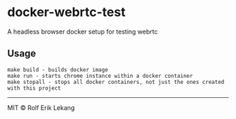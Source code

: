# docker-webrtc-test
A headless browser docker setup for testing webrtc

## Usage
```
make build - builds docker image
make run - starts chrome instance within a docker container
make stopall - stops all docker containers, not just the ones created with this project
```

----------------------

MIT © Rolf Erik Lekang
